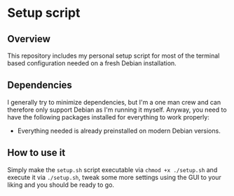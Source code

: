 # Setup script

## Overview

This repository includes my personal setup script for most of the terminal based configuration needed on a fresh Debian installation.

## Dependencies

I generally try to minimize dependencies, but I'm a one man crew and can therefore only support Debian as I'm running it myself. Anyway, you need to have the following packages installed for everything to work properly:

- Everything needed is already preinstalled on modern Debian versions.

## How to use it

Simply make the `setup.sh` script executable via `chmod +x ./setup.sh` and execute it via `./setup.sh`, tweak some more settings using the GUI to your liking and you should be ready to go.
